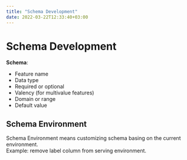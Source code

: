 ```yaml
---
title: "Schema Development"
date: 2022-03-22T12:33:40+03:00
---
```


# Schema Development

**Schema**: 
- Feature name
- Data type
- Required or optional
- Valency (for multivalue features)
- Domain or range
- Default value

## Schema Environment

Schema Environment means customizing schema basing on the current environment.  
Example: remove label column from serving environment.


